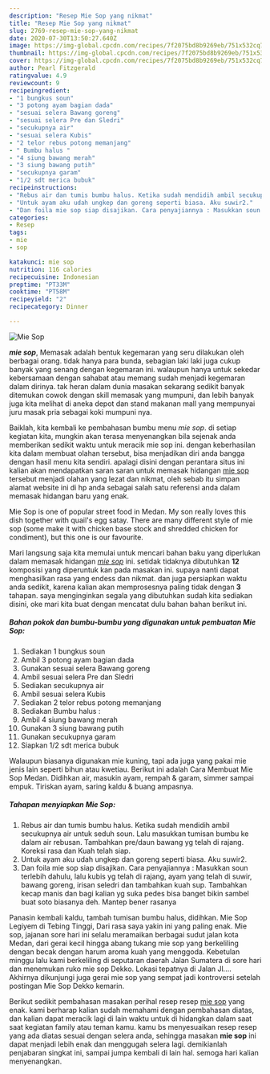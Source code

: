 ```yaml
---
description: "Resep Mie Sop yang nikmat"
title: "Resep Mie Sop yang nikmat"
slug: 2769-resep-mie-sop-yang-nikmat
date: 2020-07-30T13:50:27.640Z
image: https://img-global.cpcdn.com/recipes/7f2075bd8b9269eb/751x532cq70/mie-sop-foto-resep-utama.jpg
thumbnail: https://img-global.cpcdn.com/recipes/7f2075bd8b9269eb/751x532cq70/mie-sop-foto-resep-utama.jpg
cover: https://img-global.cpcdn.com/recipes/7f2075bd8b9269eb/751x532cq70/mie-sop-foto-resep-utama.jpg
author: Pearl Fitzgerald
ratingvalue: 4.9
reviewcount: 9
recipeingredient:
- "1 bungkus soun"
- "3 potong ayam bagian dada"
- "sesuai selera Bawang goreng"
- "sesuai selera Pre dan Sledri"
- "secukupnya air"
- "sesuai selera Kubis"
- "2 telor rebus potong memanjang"
- " Bumbu halus "
- "4 siung bawang merah"
- "3 siung bawang putih"
- "secukupnya garam"
- "1/2 sdt merica bubuk"
recipeinstructions:
- "Rebus air dan tumis bumbu halus. Ketika sudah mendidih ambil secukupnya air untuk seduh soun. Lalu masukkan tumisan bumbu ke dalam air rebusan. Tambahkan pre/daun bawang yg telah di rajang. Koreksi rasa dan Kuah telah siap."
- "Untuk ayam aku udah ungkep dan goreng seperti biasa. Aku suwir2."
- "Dan foila mie sop siap disajikan. Cara penyajiannya : Masukkan soun terlebih dahulu, lalu kubis yg telah di rajang, ayam yang telah di suwir, bawang goreng, irisan seledri dan tambahkan kuah sup. Tambahkan kecap manis dan bagi kalian yg suka pedes bisa banget bikin sambel buat soto biasanya deh. Mantep bener rasanya"
categories:
- Resep
tags:
- mie
- sop

katakunci: mie sop 
nutrition: 116 calories
recipecuisine: Indonesian
preptime: "PT33M"
cooktime: "PT58M"
recipeyield: "2"
recipecategory: Dinner

---
```



![Mie Sop](https://img-global.cpcdn.com/recipes/7f2075bd8b9269eb/751x532cq70/mie-sop-foto-resep-utama.jpg)

<b><i>mie sop</i></b>, Memasak adalah bentuk kegemaran yang seru dilakukan oleh berbagai orang. tidak hanya para bunda, sebagian laki laki juga cukup banyak yang senang dengan kegemaran ini. walaupun hanya untuk sekedar kebersamaan dengan sahabat atau memang sudah menjadi kegemaran dalam dirinya. tak heran dalam dunia masakan sekarang sedikit banyak ditemukan cowok dengan skill memasak yang mumpuni, dan lebih banyak juga kita melihat di aneka depot dan stand makanan mall yang mempunyai juru masak pria sebagai koki mumpuni nya.

Baiklah, kita kembali ke pembahasan bumbu menu <i>mie sop</i>. di setiap kegiatan kita, mungkin akan terasa menyenangkan bila sejenak anda memberikan sedikit waktu untuk meracik mie sop ini. dengan keberhasilan kita dalam membuat olahan tersebut, bisa menjadikan diri anda bangga dengan hasil menu kita sendiri. apalagi disini dengan perantara situs ini kalian akan mendapatkan saran saran untuk memasak hidangan <u>mie sop</u> tersebut menjadi olahan yang lezat dan nikmat, oleh sebab itu simpan alamat website ini di hp anda sebagai salah satu referensi anda dalam memasak hidangan baru yang enak.

Mie Sop is one of popular street food in Medan. My son really loves this dish together with quail&#39;s egg satay. There are many different style of mie sop (some make it with chicken base stock and shredded chicken for condiment), but this one is our favourite.


Mari langsung saja kita memulai untuk mencari bahan baku yang diperlukan dalam memasak hidangan <u><i>mie sop</i></u> ini. setidak tidaknya dibutuhkan <b>12</b> komposisi yang diperuntuk kan pada masakan ini. supaya nanti dapat menghasilkan rasa yang endess dan nikmat. dan juga persiapkan waktu anda sedikit, karena kalian akan memprosesnya paling tidak dengan <b>3</b> tahapan. saya menginginkan segala yang dibutuhkan sudah kita sediakan disini, oke mari kita buat dengan mencatat dulu bahan bahan berikut ini.

<!--inarticleads1-->

##### Bahan pokok dan bumbu-bumbu yang digunakan untuk pembuatan Mie Sop:

1. Sediakan 1 bungkus soun
1. Ambil 3 potong ayam bagian dada
1. Gunakan sesuai selera Bawang goreng
1. Ambil sesuai selera Pre dan Sledri
1. Sediakan secukupnya air
1. Ambil sesuai selera Kubis
1. Sediakan 2 telor rebus potong memanjang
1. Sediakan  Bumbu halus :
1. Ambil 4 siung bawang merah
1. Gunakan 3 siung bawang putih
1. Gunakan secukupnya garam
1. Siapkan 1/2 sdt merica bubuk


Walaupun biasanya digunakan mie kuning, tapi ada juga yang pakai mie jenis lain seperti bihun atau kwetiau. Berikut ini adalah Cara Membuat Mie Sop Medan. Didihkan air, masukin ayam, rempah &amp; garam, simmer sampai empuk. Tiriskan ayam, saring kaldu &amp; buang ampasnya. 

<!--inarticleads2-->

##### Tahapan menyiapkan Mie Sop:

1. Rebus air dan tumis bumbu halus. Ketika sudah mendidih ambil secukupnya air untuk seduh soun. Lalu masukkan tumisan bumbu ke dalam air rebusan. Tambahkan pre/daun bawang yg telah di rajang. Koreksi rasa dan Kuah telah siap.
1. Untuk ayam aku udah ungkep dan goreng seperti biasa. Aku suwir2.
1. Dan foila mie sop siap disajikan. Cara penyajiannya : Masukkan soun terlebih dahulu, lalu kubis yg telah di rajang, ayam yang telah di suwir, bawang goreng, irisan seledri dan tambahkan kuah sup. Tambahkan kecap manis dan bagi kalian yg suka pedes bisa banget bikin sambel buat soto biasanya deh. Mantep bener rasanya


Panasin kembali kaldu, tambah tumisan bumbu halus, didihkan. Mie Sop Legiyem di Tebing Tinggi, Dari rasa saya yakin ini yang paling enak. Mie sop, jajanan sore hari ini selalu meramaikan berbagai sudut jalan kota Medan, dari gerai kecil hingga abang tukang mie sop yang berkeliling dengan becak dengan harum aroma kuah yang menggoda. Kebetulan minggu lalu kami berkeliling di seputaran daerah Jalan Sumatera di sore hari dan menemukan ruko mie sop Dekko. Lokasi tepatnya di Jalan Jl.… Akhirnya dikunjungi juga gerai mie sop yang sempat jadi kontroversi setelah postingan Mie Sop Dekko kemarin. 

Berikut sedikit pembahasan masakan perihal resep resep <u>mie sop</u> yang enak. kami berharap kalian sudah memahami dengan pembahasan diatas, dan kalian dapat meracik lagi di lain waktu untuk di hidangkan dalam saat saat kegiatan family atau teman kamu. kamu bs menyesuaikan resep resep yang ada diatas sesuai dengan selera anda, sehingga masakan <b>mie sop</b> ini dapat menjadi lebih enak dan menggugah selera lagi. demikianlah penjabaran singkat ini, sampai jumpa kembali di lain hal. semoga hari kalian menyenangkan.
